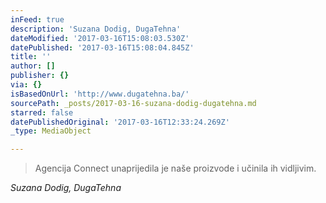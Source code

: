 ```yaml
---
inFeed: true
description: 'Suzana Dodig, DugaTehna'
dateModified: '2017-03-16T15:08:03.530Z'
datePublished: '2017-03-16T15:08:04.845Z'
title: ''
author: []
publisher: {}
via: {}
isBasedOnUrl: 'http://www.dugatehna.ba/'
sourcePath: _posts/2017-03-16-suzana-dodig-dugatehna.md
starred: false
datePublishedOriginal: '2017-03-16T12:33:24.269Z'
_type: MediaObject

---
```

> Agencija Connect unaprijedila je naše proizvode i učinila ih vidljivim.

_Suzana Dodig, DugaTehna_